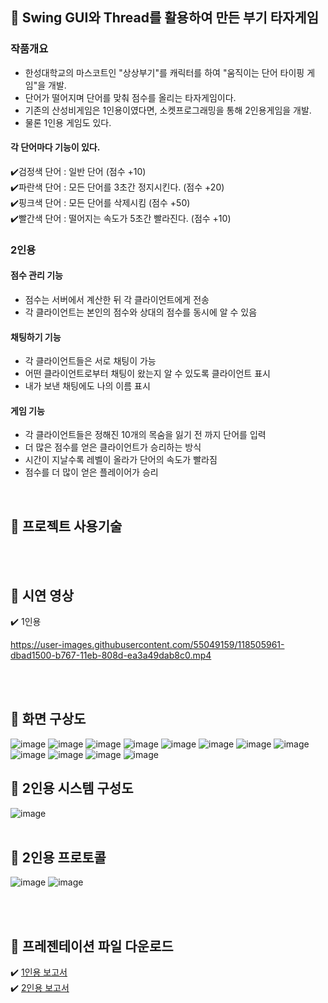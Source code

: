 


## :rocket: Swing GUI와 Thread를 활용하여 만든 부기 타자게임 <br/>

### 작품개요
- 한성대학교의 마스코트인 "상상부기"를 캐릭터를 하여 "움직이는 단어 타이핑 게임"을 개발.
- 단어가 떨어지며 단어를 맞춰 점수를 올리는 타자게임이다.
- 기존의 산성비게임은 1인용이였다면, 소켓프로그래밍을 통해 2인용게임을 개발.
- 물론 1인용 게임도 있다.

#### 각 단어마다 기능이 있다.
:heavy_check_mark:검정색 단어 : 일반 단어 (점수 +10) <br>
:heavy_check_mark:파란색 단어 : 모든 단어를 3초간 정지시킨다. (점수 +20)<br>
:heavy_check_mark:핑크색 단어 : 모든 단어를 삭제시킴 (점수 +50)<br>
:heavy_check_mark:빨간색 단어 : 떨어지는 속도가 5초간 빨라진다. (점수 +10)<br>

### 2인용
#### 점수 관리 기능
- 점수는 서버에서 계산한 뒤 각 클라이언트에게 전송
- 각 클라이언트는 본인의 점수와 상대의 점수를 동시에 알 수 있음
 
#### 채팅하기 기능
- 각 클라이언트들은 서로 채팅이 가능
- 어떤 클라이언트로부터 채팅이 왔는지 알 수 있도록 클라이언트 표시
- 내가 보낸 채팅에도 나의 이름 표시

#### 게임 기능
- 각 클라이언트들은 정해진 10개의 목숨을 잃기 전 까지 단어를 입력 
- 더 많은 점수를 얻은 클라이언트가 승리하는 방식
- 시간이 지날수록 레벨이 올라가 단어의 속도가 빨라짐 
- 점수를 더 많이 얻은 플레이어가 승리

<br>

##  :rocket: 프로젝트 사용기술 


<br>
<br>

##  :rocket: 시연 영상 
:heavy_check_mark: 1인용

https://user-images.githubusercontent.com/55049159/118505961-dbad1500-b767-11eb-808d-ea3a49dab8c0.mp4


<br>
<br>

##  :rocket: 화면 구상도
![image](https://user-images.githubusercontent.com/55049159/118504110-35144480-b766-11eb-97ef-d3f5fea98f5f.png)
![image](https://user-images.githubusercontent.com/55049159/118504130-380f3500-b766-11eb-9f9d-7c0d1e0fe087.png)
![image](https://user-images.githubusercontent.com/55049159/118504134-39d8f880-b766-11eb-8689-cd28744534ec.png)
![image](https://user-images.githubusercontent.com/55049159/118504145-3cd3e900-b766-11eb-9ef6-4b833f2fa1ba.png)
![image](https://user-images.githubusercontent.com/55049159/118504161-3e9dac80-b766-11eb-993e-4a3d85a3900c.png)
![image](https://user-images.githubusercontent.com/55049159/118504233-4c533200-b766-11eb-8292-cba85e591ca1.png)
![image](https://user-images.githubusercontent.com/55049159/118504240-4e1cf580-b766-11eb-9cbb-37bede8bf029.png)
![image](https://user-images.githubusercontent.com/55049159/118504247-4fe6b900-b766-11eb-8a8f-606d528b9cce.png)
![image](https://user-images.githubusercontent.com/55049159/118504258-51b07c80-b766-11eb-904c-fa7b017d27e0.png)
![image](https://user-images.githubusercontent.com/55049159/118504272-5412d680-b766-11eb-8369-5457523d978d.png)
![image](https://user-images.githubusercontent.com/55049159/118504286-55dc9a00-b766-11eb-9020-2e1083f95042.png)
![image](https://user-images.githubusercontent.com/55049159/118504296-583ef400-b766-11eb-9943-88f65227ab49.png)


##  :rocket: 2인용 시스템 구성도 

![image](https://user-images.githubusercontent.com/55049159/118503640-c636eb80-b765-11eb-9731-2970eaaa1848.png)
<br>
<br>

##  :rocket: 2인용 프로토콜  
![image](https://user-images.githubusercontent.com/55049159/118503673-cdf69000-b765-11eb-9ab9-ec57245368da.png)
![image](https://user-images.githubusercontent.com/55049159/118503754-dcdd4280-b765-11eb-82ed-b3778ac5034a.png)

<br>
<br>


##  :rocket: 프레젠테이션 파일 다운로드

:heavy_check_mark: [1인용 보고서](https://github.com/jaero0725/BugiTextGame/files/6494617/_._1514043_.2.pdf) <br>
:heavy_check_mark: [2인용 보고서](https://github.com/jaero0725/BugiTextGame/files/6494647/NetP-14-.-1514043-.pdf)


